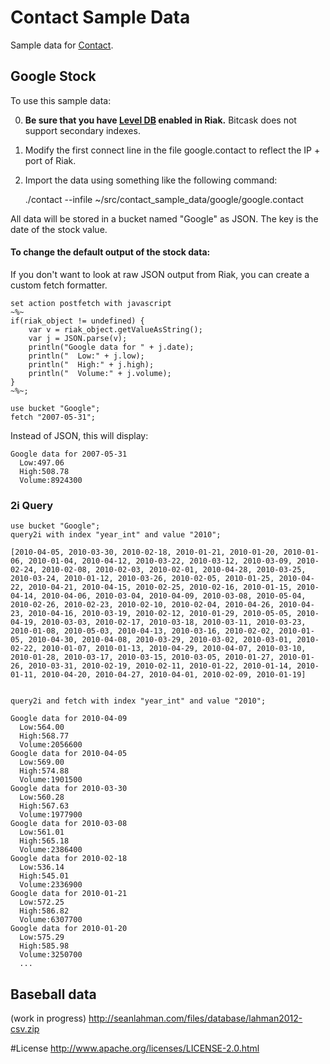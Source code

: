 Contact Sample Data
===================

Sample data for [Contact](https://github.com/metadave/contact).

## Google Stock

To use this sample data:

0) **Be sure that you have [Level DB](http://docs.basho.com/riak/latest/tutorials/choosing-a-backend/LevelDB/) enabled in 
Riak.** Bitcask does not support secondary indexes.

1) Modify the first connect line in the file google.contact to reflect the IP + port of Riak.

2) Import the data using something like the following command:

	./contact --infile ~/src/contact_sample_data/google/google.contact
	
	
All data will be stored in a bucket named "Google" as JSON. The key is the date of the stock value.

#### To change the default output of the stock data:

If you don't want to look at raw JSON output from Riak, you can create a custom fetch formatter.


```
set action postfetch with javascript 
~%~
if(riak_object != undefined) { 
    var v = riak_object.getValueAsString(); 
    var j = JSON.parse(v);
    println("Google data for " + j.date);
    println("  Low:" + j.low);
    println("  High:" + j.high);
    println("  Volume:" + j.volume);
}
~%~;

use bucket "Google";
fetch "2007-05-31";
```

Instead of JSON, this will display:

```
Google data for 2007-05-31
  Low:497.06
  High:508.78
  Volume:8924300
```

### 2i Query

```
use bucket "Google";
query2i with index "year_int" and value "2010";

[2010-04-05, 2010-03-30, 2010-02-18, 2010-01-21, 2010-01-20, 2010-01-06, 2010-01-04, 2010-04-12, 2010-03-22, 2010-03-12, 2010-03-09, 2010-02-24, 2010-02-08, 2010-02-03, 2010-02-01, 2010-04-28, 2010-03-25, 2010-03-24, 2010-01-12, 2010-03-26, 2010-02-05, 2010-01-25, 2010-04-22, 2010-04-21, 2010-04-15, 2010-02-25, 2010-02-16, 2010-01-15, 2010-04-14, 2010-04-06, 2010-03-04, 2010-04-09, 2010-03-08, 2010-05-04, 2010-02-26, 2010-02-23, 2010-02-10, 2010-02-04, 2010-04-26, 2010-04-23, 2010-04-16, 2010-03-19, 2010-02-12, 2010-01-29, 2010-05-05, 2010-04-19, 2010-03-03, 2010-02-17, 2010-03-18, 2010-03-11, 2010-03-23, 2010-01-08, 2010-05-03, 2010-04-13, 2010-03-16, 2010-02-02, 2010-01-05, 2010-04-30, 2010-04-08, 2010-03-29, 2010-03-02, 2010-03-01, 2010-02-22, 2010-01-07, 2010-01-13, 2010-04-29, 2010-04-07, 2010-03-10, 2010-01-28, 2010-03-17, 2010-03-15, 2010-03-05, 2010-01-27, 2010-01-26, 2010-03-31, 2010-02-19, 2010-02-11, 2010-01-22, 2010-01-14, 2010-01-11, 2010-04-20, 2010-04-27, 2010-04-01, 2010-02-09, 2010-01-19]


query2i and fetch with index "year_int" and value "2010";

Google data for 2010-04-09
  Low:564.00
  High:568.77
  Volume:2056600
Google data for 2010-04-05
  Low:569.00
  High:574.88
  Volume:1901500
Google data for 2010-03-30
  Low:560.28
  High:567.63
  Volume:1977900
Google data for 2010-03-08
  Low:561.01
  High:565.18
  Volume:2386400
Google data for 2010-02-18
  Low:536.14
  High:545.01
  Volume:2336900
Google data for 2010-01-21
  Low:572.25
  High:586.82
  Volume:6307700
Google data for 2010-01-20
  Low:575.29
  High:585.98
  Volume:3250700
  ...
```

## Baseball data
(work in progress)
http://seanlahman.com/files/database/lahman2012-csv.zip



#License
http://www.apache.org/licenses/LICENSE-2.0.html
